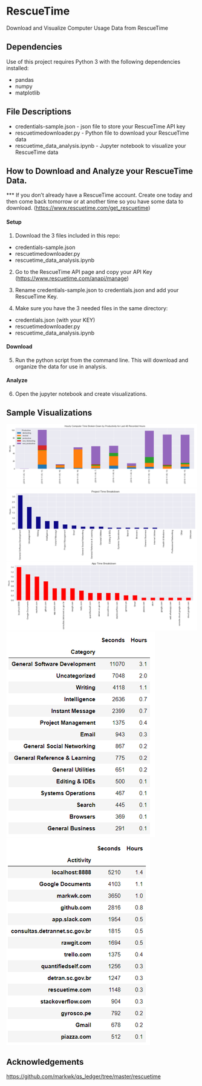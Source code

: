 

# RescueTime

Download and Visualize Computer Usage Data from RescueTime

## Dependencies

Use of this project requires Python 3 with the following dependencies installed:
  - pandas
  - numpy
  - matplotlib

## File Descriptions

- credentials-sample.json - json file to store your RescueTime API key
- rescuetimedownloader.py - Python file to download your RescueTime data
- rescuetime_data_analysis.ipynb - Jupyter notebook to visualize your RescueTime data

## How to Download and Analyze your RescueTime Data.

*** If you don’t already have a RescueTime account. Create one today and then come back tomorrow or at another time so you have some data to download. (https://www.rescuetime.com/get_rescuetime)

#### Setup

1. Download the 3 files included in this repo:
  - credentials-sample.json 
  - rescuetimedownloader.py
  - rescuetime_data_analysis.ipynb

2. Go to the RescueTime API page and copy your API Key (https://www.rescuetime.com/anapi/manage)

3. Rename credentials-sample.json to credentials.json and add your RescueTime Key.

4. Make sure you have the 3 needed files in the same directory:
  - credentials.json (with your KEY)
  - rescuetimedownloader.py
  - rescuetime_data_analysis.ipynb

#### Download 

5. Run the python script from the command line. This will download and organize the data for use in analysis.

#### Analyze

6. Open the jupyter notebook and create visualizations.

## Sample Visualizations

![viz1](images/viz1.png)
![viz2](images/viz2.png)
![viz3](images/viz3.png)
![viz4](images/viz4.png)
![viz5](images/viz5.png)





## Acknowledgements

https://github.com/markwk/qs_ledger/tree/master/rescuetime

